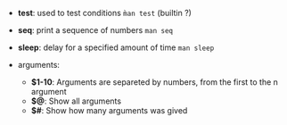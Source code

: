 * **test**: used to test conditions `m̀an test` (builtin ?)
* **seq**: print a sequence of numbers `man seq`
* **sleep**: delay for a specified amount of time `man sleep`

* arguments: 
    * **$1-10**: Arguments are separeted by numbers, from the first to the n argument
    * **$@**: Show all arguments
    * **$#**: Show how many arguments was gived

